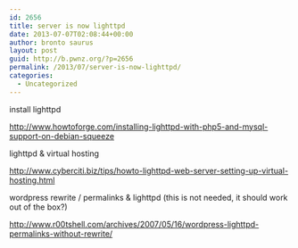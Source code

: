 ```yaml
---
id: 2656
title: server is now lighttpd
date: 2013-07-07T02:08:44+00:00
author: bronto saurus
layout: post
guid: http://b.pwnz.org/?p=2656
permalink: /2013/07/server-is-now-lighttpd/
categories:
  - Uncategorized
---
```

install lighttpd
  
http://www.howtoforge.com/installing-lighttpd-with-php5-and-mysql-support-on-debian-squeeze

lighttpd & virtual hosting
  
http://www.cyberciti.biz/tips/howto-lighttpd-web-server-setting-up-virtual-hosting.html

wordpress rewrite / permalinks & lighttpd (this is not needed, it should work out of the box?)
  
http://www.r00tshell.com/archives/2007/05/16/wordpress-lighttpd-permalinks-without-rewrite/